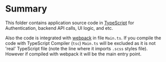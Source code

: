 # Summary

This folder contains application source code in [TypeScript](http://www.typescriptlang.org/) for Authentication, backend API calls, UI logic, and etc.

Also the code is integrated with [webpack](https://webpack.js.org/) in file `Main.ts`. If you compile the code with TypeScript Compiler (`tsc`) `Main.ts` will be excluded as it is not 'real' TypeScript file (note the line where it imports `.scss` styles file). However if compiled with webpack it will be the main entry point.
